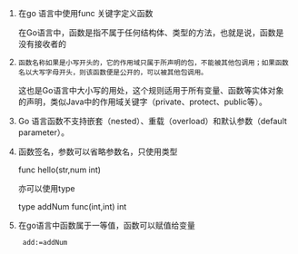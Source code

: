 1. 在go 语言中使用func 关键字定义函数

   在Go语言中，函数是指不属于任何结构体、类型的方法，也就是说，函数是没有接收者的

2. `函数名称如果是小写开头的，它的作用域只属于所声明的包，不能被其他包调用；如果函数名以大写字母开头，则该函数便是公开的，可以被其他包调用。`

   这也是Go语言中大小写的用处，这个规则适用于所有变量、函数等实体对象的声明，类似Java中的作用域关键字（private、protect、public等）。

3. Go 语言函数不支持嵌套（nested）、重载（overload）和默认参数（default parameter）。

4. 函数签名，参数可以省略参数名，只使用类型

   func hello(str,num int)

   亦可以使用type

   type addNum func(int,int) int

5. 在go语言中函数属于一等值，函数可以赋值给变量

        add:=addNum


